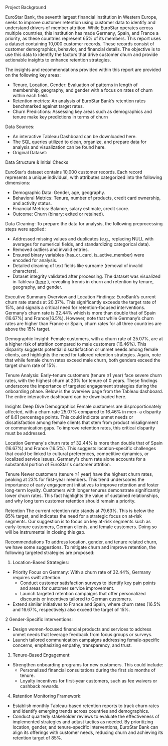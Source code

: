 ﻿Project Background

EuroStar Bank, the seventh largest financial institution in Western Europe, seeks to improve customer retention using customer data to identify and understand drivers of member attrition. While EuroStar operates across multiple countries, this institution has made  Germany, Spain, and France a priority, as these countries represent 65% of its members. 
This report uses a dataset containing 10,000 customer records. These records consist of customer demographics, behavior, and financial details. The objective is to use this data to identify the factors that drive customer churn and provide actionable insights to enhance retention strategies.

The insights and recommendations provided within this report are provided on the following key areas:
* Tenure, Location, Gender: Evaluation of patterns in length of membership, geography, and gender with a focus on rates of churn within each field.
* Retention metrics: An analysis of EuroStar Bank’s retention rates benchmarked against target rates.
* Churn Predictions: Assessing key areas such as demographics and tenure make key predictions in terms of churn

Data Sources:
* An interactive Tableau Dashboard can be downloaded here.
* The SQL queries utilized to clean, organize, and prepare data for analysis and visualization can be found here.
* Original Dataset:

Data Structure & Initial Checks

EuroStar’s dataset contains 10,000 customer records. Each record represents a unique individual, with attributes categorized into the following dimensions:
* Demographic Data: Gender, age, geography.
* Behavioral Metrics: Tenure, number of products, credit card ownership, and activity status.
* Financial Metrics: Balance, salary estimate, credit score.
* Outcome: Churn (binary: exited or retained).
  
Data Cleaning:
To prepare the data for analysis, the following preprocessing steps were applied:
* Addressed missing values and duplicates (e.g., replacing NULL with averages for numerical fields, and standardizing categorical data).
* Removed outliers and invalid entries.
* Ensured binary variables (has_cr_card, is_active_member) were encoded for analysis.
* Detailed cleaning of text fields like surname (removal of invalid characters).
* Dataset integrity validated after processing.
The dataset was visualized in Tableau ([here](https://public.tableau.com/app/profile/joshua.kendagor/viz/BankChurn_1_v4/ChurnDashboardV2)
), revealing trends in churn and retention by tenure, geography, and gender.


Executive Summary
Overview and Location Findings:
EuroBank’s current churn rate stands at 20.37%. This significantly exceeds the target rate of 15%, and signals a critical need for retention-focused interventions. 
Germany’s churn rate is 32.44% which is more than double that of Spain (16.67%) and France(16.5%). However, note that while Germany’s churn rates are higher than France or Spain, churn rates for all three countries are above the 15% target.

Demographic Insight:
Female customers, with a churn rate of 25.07%, are at a higher risk of attrition compared to male customers (16.46%). This disparity suggests potential dissatisfaction or unmet needs among female clients, and highlights the need for tailored retention strategies. Again, note that while female churn rates exceed male churn, both genders exceed the target churn rate of 15%. 

Tenure Analysis:
Early-tenure customers (tenure ≤1 year) face severe churn rates, with the highest churn at 23% for tenure of 0 years. These findings underscore the importance of targeted engagement strategies during the onboarding phase.
Below is the overview page from the Tableau dashboard. The entire interactive dashboard can be downloaded here.
  
Insights Deep Dive
Demographics
Female customers are disproportionately affected, with a churn rate 25.07% compared to 16.46% in men- a disparity of  8.61 percentage points. This could indicate unmet needs or dissatisfaction among female clients that stem from product misalignment or communication gaps. To improve retention rates, this critical disparity must be addressed.

Location
Germany's churn rate of 32.44% is more than double that of Spain (16.67%) and France (16.5%). This suggests location-specific challenges that could be linked to cultural preferences, competitive dynamics, or localized service issues. Germany's churn rate alone accounts for a substantial portion of EuroStar's customer attrition.

Tenure
Newer customers (tenure ≤1 year) have the highest churn rates, peaking at 23% for first-year members. This trend underscores the importance of early engagement initiatives to improve retention and foster long-term loyalty. Customers with longer tenures demonstrate significantly lower churn rates. This fact highlights the value of sustained relationships, and why long term customer retention should remain a priority.

Retention
The current retention rate stands at 79.63%. This is below the 85% target, and indicates the need for a strategic focus on at-risk segments. Our suggestion is to focus on key at-risk segments such as early-tenure customers, German clients, and female customers. Doing so will be instrumental in closing this gap.

Recommendations
To address location, gender, and tenure related churn, we have some suggestions.
To mitigate churn and improve retention, the following targeted strategies are proposed:

1. Location-Based Strategies:
* Priority Focus on Germany: With a churn rate of 32.44%, Germany requires swift attention.
   * Conduct customer satisfaction surveys to identify key pain points and areas for customer service improvement.
   * Launch targeted retention campaigns that offer personalized discounts or incentives tailored to German customers.
* Extend similar initiatives to France and Spain, where churn rates (16.5% and 16.67%, respectively) also exceed the target of 15%.


2 Gender-Specific Interventions:
* Design women-focused financial products and services to address unmet needs that leverage feedback from focus groups or surveys.
* Launch tailored communication campaigns addressing female-specific concerns, emphasizing empathy, transparency, and trust.

3. Tenure-Based Engagement:
* Strengthen onboarding programs for new customers. This could include:
   * Personalized financial consultations during the first six months of tenure.
   * Loyalty incentives for first-year customers, such as fee waivers or cashback rewards.
   
4. Retention Monitoring Framework:
* Establish monthly Tableau-based retention reports to track churn rates and identify emerging trends across countries and demographics.
* Conduct quarterly stakeholder reviews to evaluate the effectiveness of implemented strategies and adjust tactics as needed.
By prioritizing location, gender, and tenure-specific interventions, EuroStar Bank can align its offerings with customer needs, reducing churn and achieving its retention target of 85%.
